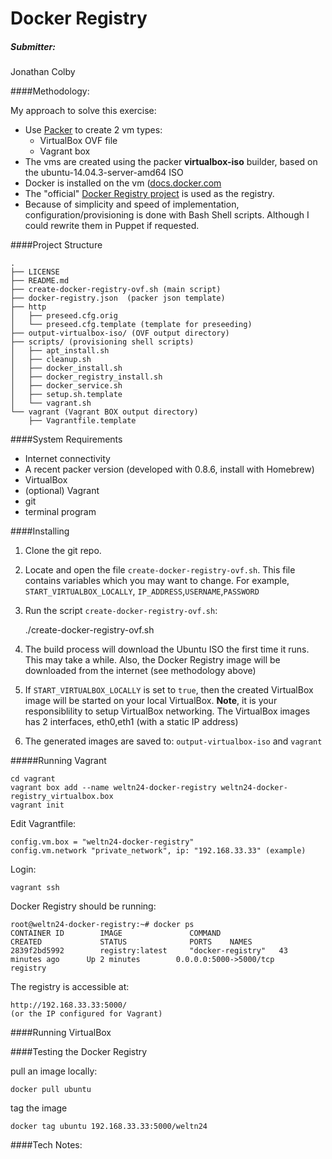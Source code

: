 Docker Registry
===============

##### Submitter:

Jonathan Colby




####Methodology:

My approach to solve this exercise:

- Use [Packer](https://packer.io/) to create 2 vm types:
  - VirtualBox OVF file
  - Vagrant box
- The vms are created using the packer **virtualbox-iso** builder, based on the ubuntu-14.04.3-server-amd64 ISO
- Docker is installed on the vm ([docs.docker.com](https://docs.docker.com/engine/installation/ubuntulinux/)
- The "official" [Docker Registry project](https://github.com/docker/distribution/blob/master/docs/deploying.md) is used as the registry.
- Because of simplicity and speed of implementation, configuration/provisioning is done with Bash Shell scripts. Although I could rewrite them in Puppet if requested. 

####Project Structure

	.
	├── LICENSE
	├── README.md
	├── create-docker-registry-ovf.sh (main script)
	├── docker-registry.json  (packer json template)
	├── http
	│   ├── preseed.cfg.orig
	│   └── preseed.cfg.template (template for preseeding)
	├── output-virtualbox-iso/ (OVF output directory)
	├── scripts/ (provisioning shell scripts)
	│   ├── apt_install.sh
	│   ├── cleanup.sh
	│   ├── docker_install.sh
	│   ├── docker_registry_install.sh
	│   ├── docker_service.sh
	│   ├── setup.sh.template
	│   └── vagrant.sh
	└── vagrant (Vagrant BOX output directory)
    	├── Vagrantfile.template
	

####System Requirements

- Internet connectivity
- A recent packer version (developed with 0.8.6, install with Homebrew)
- VirtualBox
- (optional) Vagrant
- git
- terminal program

####Installing

1. Clone the git repo.

2. Locate and open the file `create-docker-registry-ovf.sh`. This file contains variables which you may want to change. For example, `START_VIRTUALBOX_LOCALLY`, `IP_ADDRESS`,`USERNAME`,`PASSWORD`

3. Run the script `create-docker-registry-ovf.sh`:
	
    ./create-docker-registry-ovf.sh
    
4. The build process will download the Ubuntu ISO the first time it runs.  This may take a while.  Also, the Docker Registry image will be downloaded from the internet (see methodology above)

5. If `START_VIRTUALBOX_LOCALLY` is set to `true`, then the created VirtualBox image will be started on your local VirtualBox.  **Note**, it is your responsiblility to setup VirtualBox networking.  The VirtualBox images has 2 interfaces, eth0,eth1 (with a static IP address)

6. The generated images are saved to:  `output-virtualbox-iso` and `vagrant`
	

#####Running Vagrant

	cd vagrant
	vagrant box add --name weltn24-docker-registry weltn24-docker-registry_virtualbox.box
	vagrant init
	
Edit Vagrantfile: 
	
	config.vm.box = "weltn24-docker-registry"
	config.vm.network "private_network", ip: "192.168.33.33" (example)	

Login:

	vagrant ssh
	
Docker Registry should be running:

	root@weltn24-docker-registry:~# docker ps
	CONTAINER ID        IMAGE               COMMAND             	CREATED             STATUS              PORTS    NAMES
	2839f2bd5992        registry:latest     "docker-registry"   43 	minutes ago      Up 2 minutes        0.0.0.0:5000->5000/tcp   	registry
	
The registry is accessible at:

	http://192.168.33.33:5000/
	(or the IP configured for Vagrant)
	

####Running VirtualBox




####Testing the Docker Registry

pull an image locally:

	docker pull ubuntu

tag the image

	docker tag ubuntu 192.168.33.33:5000/weltn24
	


	


####Tech Notes:






